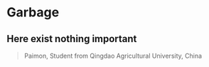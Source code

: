 # Garbage
## Here exist nothing important
> Paimon, Student from Qingdao Agricultural University, China
